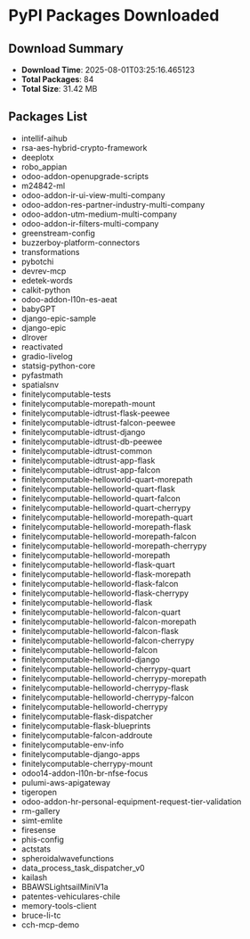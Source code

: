 # PyPI Packages Downloaded

## Download Summary
- **Download Time**: 2025-08-01T03:25:16.465123
- **Total Packages**: 84
- **Total Size**: 31.42 MB

## Packages List
- intellif-aihub
- rsa-aes-hybrid-crypto-framework
- deeplotx
- robo_appian
- odoo-addon-openupgrade-scripts
- m24842-ml
- odoo-addon-ir-ui-view-multi-company
- odoo-addon-res-partner-industry-multi-company
- odoo-addon-utm-medium-multi-company
- odoo-addon-ir-filters-multi-company
- greenstream-config
- buzzerboy-platform-connectors
- transformations
- pybotchi
- devrev-mcp
- edetek-words
- calkit-python
- odoo-addon-l10n-es-aeat
- babyGPT
- django-epic-sample
- django-epic
- dlrover
- reactivated
- gradio-livelog
- statsig-python-core
- pyfastmath
- spatialsnv
- finitelycomputable-tests
- finitelycomputable-morepath-mount
- finitelycomputable-idtrust-flask-peewee
- finitelycomputable-idtrust-falcon-peewee
- finitelycomputable-idtrust-django
- finitelycomputable-idtrust-db-peewee
- finitelycomputable-idtrust-common
- finitelycomputable-idtrust-app-flask
- finitelycomputable-idtrust-app-falcon
- finitelycomputable-helloworld-quart-morepath
- finitelycomputable-helloworld-quart-flask
- finitelycomputable-helloworld-quart-falcon
- finitelycomputable-helloworld-quart-cherrypy
- finitelycomputable-helloworld-morepath-quart
- finitelycomputable-helloworld-morepath-flask
- finitelycomputable-helloworld-morepath-falcon
- finitelycomputable-helloworld-morepath-cherrypy
- finitelycomputable-helloworld-morepath
- finitelycomputable-helloworld-flask-quart
- finitelycomputable-helloworld-flask-morepath
- finitelycomputable-helloworld-flask-falcon
- finitelycomputable-helloworld-flask-cherrypy
- finitelycomputable-helloworld-flask
- finitelycomputable-helloworld-falcon-quart
- finitelycomputable-helloworld-falcon-morepath
- finitelycomputable-helloworld-falcon-flask
- finitelycomputable-helloworld-falcon-cherrypy
- finitelycomputable-helloworld-falcon
- finitelycomputable-helloworld-django
- finitelycomputable-helloworld-cherrypy-quart
- finitelycomputable-helloworld-cherrypy-morepath
- finitelycomputable-helloworld-cherrypy-flask
- finitelycomputable-helloworld-cherrypy-falcon
- finitelycomputable-helloworld-cherrypy
- finitelycomputable-flask-dispatcher
- finitelycomputable-flask-blueprints
- finitelycomputable-falcon-addroute
- finitelycomputable-env-info
- finitelycomputable-django-apps
- finitelycomputable-cherrypy-mount
- odoo14-addon-l10n-br-nfse-focus
- pulumi-aws-apigateway
- tigeropen
- odoo-addon-hr-personal-equipment-request-tier-validation
- rm-gallery
- simt-emlite
- firesense
- phis-config
- actstats
- spheroidalwavefunctions
- data_process_task_dispatcher_v0
- kailash
- BBAWSLightsailMiniV1a
- patentes-vehiculares-chile
- memory-tools-client
- bruce-li-tc
- cch-mcp-demo

